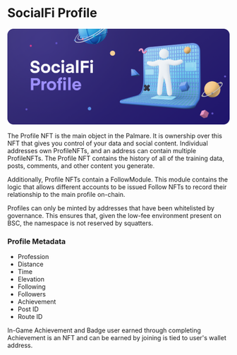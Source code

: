 # SocialFi Profile

![](<../.gitbook/assets/Desktop - 9.png>)

The Profile NFT is the main object in the Palmare. It is ownership over this NFT that gives you control of your data and social content. Individual addresses own ProfileNFTs, and an address can contain multiple ProfileNFTs. The Profile NFT contains the history of all of the training data, posts, comments, and other content you generate.

Additionally, Profile NFTs contain a FollowModule. This module contains the logic that allows different accounts to be issued Follow NFTs to record their relationship to the main profile on-chain.

Profiles can only be minted by addresses that have been whitelisted by governance. This ensures that, given the low-fee environment present on BSC, the namespace is not reserved by squatters.

### Profile Metadata

* Profession
* Distance
* Time
* Elevation
* Following
* Followers
* Achievement&#x20;
* Post ID
* Route ID

In-Game Achievement and Badge user earned through completing Achievement is an NFT and can be earned by joining is tied to user's wallet address.



&#x20;
